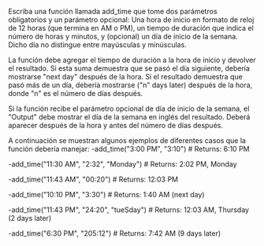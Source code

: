   Escriba una función llamada add_time que tome dos parámetros obligatorios y un parámetro opcional: Una hora de inicio en formato de reloj de 12 horas (que termina en AM o PM),
un tiempo de duración que indica el número de horas y minutos, y (opcional) un día de inicio de la semana. Dicho día no distingue entre mayúsculas y minúsculas.

  La función debe agregar el tiempo de duración a la hora de inicio y devolver el resultado. Si esta suma demuestra que se pasó el día siguiente, debería mostrarse "next day"
después de la hora. Si el resultado demuestra que pasó más de un día, debería mostrarse ("n" days later) después de la hora, donde "n" es el número de días después.

  Si la función recibe el parámetro opcional de día de inicio de la semana, el "Output" debe mostrar el día de la semana en inglés del resultado. Deberá aparecer después de la hora y antes del número de días después.

  A continuación se muestran algunos ejemplos de diferentes casos que la función debería manejar:
   -add_time("3:00 PM", "3:10")
    # Returns: 6:10 PM

   -add_time("11:30 AM", "2:32", "Monday")
    # Returns: 2:02 PM, Monday

   -add_time("11:43 AM", "00:20")
    # Returns: 12:03 PM

   -add_time("10:10 PM", "3:30")
    # Returns: 1:40 AM (next day)

   -add_time("11:43 PM", "24:20", "tueSday")
    # Returns: 12:03 AM, Thursday (2 days later)

   -add_time("6:30 PM", "205:12")
    # Returns: 7:42 AM (9 days later)
